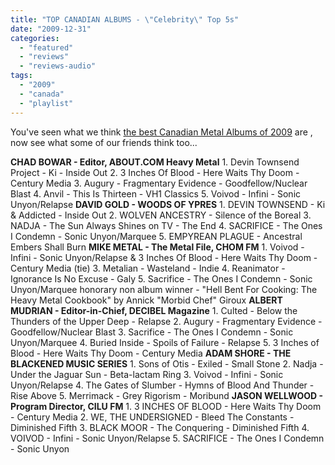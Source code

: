 ```yaml
---
title: "TOP CANADIAN ALBUMS - \"Celebrity\" Top 5s"
date: "2009-12-31"
categories: 
  - "featured"
  - "reviews"
  - "reviews-audio"
tags: 
  - "2009"
  - "canada"
  - "playlist"
---
```


You've seen what we think [the best Canadian Metal Albums of 2009](http://www.hellbound.ca/2009/12/top-canadian-albums-individual-top-5s/) are , now see what some of our friends think too...

**CHAD BOWAR - Editor, ABOUT.COM Heavy Metal** 1. Devin Townsend Project - Ki - Inside Out 2. 3 Inches Of Blood - Here Waits Thy Doom - Century Media 3. Augury - Fragmentary Evidence - Goodfellow/Nuclear Blast 4. Anvil - This Is Thirteen - VH1 Classics 5. Voivod - Infini - Sonic Unyon/Relapse **DAVID GOLD - WOODS OF YPRES** 1. DEVIN TOWNSEND - Ki & Addicted - Inside Out 2. WOLVEN ANCESTRY - Silence of the Boreal 3. NADJA - The Sun Always Shines on TV - The End 4. SACRIFICE - The Ones I Condemn - Sonic Unyon/Marquee 5. EMPYREAN PLAGUE - Ancestral Embers Shall Burn **MIKE METAL - The Metal File, CHOM FM** 1. Voivod - Infini - Sonic Unyon/Relapse & 3 Inches Of Blood - Here Waits Thy Doom - Century Media (tie) 3. Metalian - Wasteland - Indie 4. Reanimator - Ignorance Is No Excuse - Galy 5. Sacrifice - The Ones I Condemn - Sonic Unyon/Marquee honorary non album winner - "Hell Bent For Cooking: The Heavy Metal Cookbook" by Annick "Morbid Chef" Giroux **ALBERT MUDRIAN - Editor-in-Chief, DECIBEL Magazine** 1. Culted - Below the Thunders of the Upper Deep - Relapse 2. Augury - Fragmentary Evidence - Goodfellow/Nuclear Blast 3. Sacrifice - The Ones I Condemn - Sonic Unyon/Marquee 4. Buried Inside - Spoils of Failure - Relapse 5. 3 Inches of Blood - Here Waits Thy Doom - Century Media **ADAM SHORE - THE BLACKENED MUSIC SERIES** 1. Sons of Otis - Exiled - Small Stone 2. Nadja - Under the Jaguar Sun - Beta-lactam Ring 3. Voivod - Infini - Sonic Unyon/Relapse 4. The Gates of Slumber - Hymns of Blood And Thunder - Rise Above 5. Merrimack - Grey Rigorism - Moribund **JASON WELLWOOD - Program Director, CILU FM** 1. 3 INCHES OF BLOOD - Here Waits Thy Doom - Century Media 2. WE, THE UNDERSIGNED - Bleed The Constants - Diminished Fifth 3. BLACK MOOR - The Conquering - Diminished Fifth 4. VOIVOD - Infini - Sonic Unyon/Relapse 5. SACRIFICE - The Ones I Condemn - Sonic Unyon

